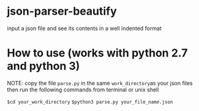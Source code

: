 # json-parser-beautify
input a json file and see its contents in a well indented format

# How to use (works with python 2.7 and python 3)

NOTE: copy the file `parse.py` in the same `work_directory`as your json files then run the following commands from terminal or unix shell

`$cd your_work_directory`
`$python3 parse.py your_file_name.json`
